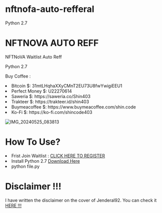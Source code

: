 # nftnofa-auto-refferal

Python 2.7

# NFTNOVA AUTO REFF

<p>NFTNoVA Waitlist Auto Reff</p>

  Python 2.7

Buy Coffee :
<li>Bitcoin $: 31mtLHqhaXXyCMnT2EU73U8fwYwigiEEU1</li>
<li>Perfect Money $: U22270614</li>
<li>Saweria $: https://saweria.co/Shin403</li>
<li>Trakteer $: https://trakteer.id/shin403</li>
<li>Buymeacoffee $: https://www.buymeacoffee.com/shin.code</li>
<li>Ko-Fi $: https://ko-fi.com/shincode403</li>

![IMG_20240525_083813](https://github.com/Jenderal92/nftnofa-auto-refferal/assets/59664965/9cbe8f06-4023-4977-9f6f-9c63d623d118)


# How To Use?
<li>Frist Join Waitlist : <a href="https://nftnova.net/airdrop/?ref=582c48">CLICK HERE TO REGISTER</a></li>
<li>Install Python 2.7 <a href="https://www.python.org/ftp/python/2.7.17/python-2.7.17.amd64.msi"> Download Here</a></li>
<li>python file.py</li>

# Disclaimer !!!

<p>I have written the disclaimer on the cover of Jenderal92. You can check it <a href="https://github.com/Jenderal92">HERE !!!</a></p>
